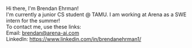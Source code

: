 Hi there, I'm Brendan Ehrman! 
<br>
I'm currently a junior CS student @ TAMU. I am working at Arena as a SWE intern
for the summer!
<br>
To contact me, use these links:
<br>
Email: 
<a href="brendan@arena-ai.com">brendan@arena-ai.com</a>
<br>
LinkedIn: 
<a href="https://www.linkedin.com/in/brendan-arena/">https://www.linkedin.com/in/brendanehrman1/</a>
<br>